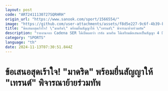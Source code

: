 ```yaml
---
layout: post
code: "ART2411130727SQRHRH"
origin_url: "https://www.sanook.com/sport/1566554/"
image: "https://github.com/user-attachments/assets/f8d5e227-9c6f-4b39-b910-5d6dbd2301b6"
title: "ข้อเสนอสุดเร้าใจ! \"มาดริด\" พร้อมยื่นสัญญาให้ \"เทรนต์\" พิจารณาย้ายร่วมทัพ"
description: "รายงานจาก Cadena SER ได้เปิดเผยว่า เรอัล มาดริด ได้เตรียมข้อเสนอเป็นสัญญา 4 ปี พร้อมประเคนค่าเหนื่อยในระดับที่เป็นรองเพียง 2 ผู้เล่นคนสำคัญอย่าง วินิซิอุส จูเนียร์ และ จู๊ด เบลลิงแฮม ให้แก่ เทรนท์ อเล็กซานเดอร์-อาร์โนลด์ แบ็คขวาของ ลิเวอร์พูล ทีมจ่าฝูงในศึก พรีเมียร์ลีก พิจารณา"
category: "SPORTS"
language: "th"
date: 2024-11-13T07:30:51.844Z
---
```


# ข้อเสนอสุดเร้าใจ! "มาดริด" พร้อมยื่นสัญญาให้ "เทรนต์" พิจารณาย้ายร่วมทัพ